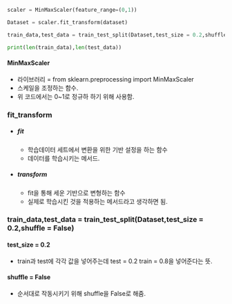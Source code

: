 ```python
scaler = MinMaxScaler(feature_range=(0,1))

Dataset = scaler.fit_transform(dataset)

train_data,test_data = train_test_split(Dataset,test_size = 0.2,shuffle = False)

print(len(train_data),len(test_data))

```
#### MinMaxScaler
- 라이브러리  =  from sklearn.preprocessing import MinMaxScaler
- 스케일을 조정하는 함수.
- 위 코드에서는 0~1로 정규하 하기 위해 사용함.

### fit_transform
- ##### fit
	- 학습데이터 세트에서 변환을 위한 기반 설정을 하는 함수
	- 데이터를 학습시키는 메서드.
- ##### transform
	- fit을 통해 세운 기반으로 변형하는 함수
	- 실제로 학습시킨 것을 적용하는 메서드라고 생각하면 됨.
### train_data,test_data = train_test_split(Dataset,test_size = 0.2,shuffle = False)

#### test_size = 0.2
- train과 test에 각각 값을 넣어주는데 test = 0.2 train = 0.8을 넣어준다는 뜻.

#### shuffle =  False

- 순서대로 작동시키기 위해 shuffle을 False로 해줌.